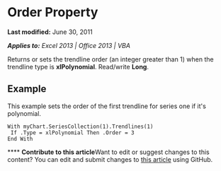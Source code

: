 
# Order Property

 **Last modified:** June 30, 2011

 _**Applies to:** Excel 2013 | Office 2013 | VBA_

Returns or sets the trendline order (an integer greater than 1) when the trendline type is  **xlPolynomial**. Read/write  **Long**.


## Example

This example sets the order of the first trendline for series one if it's polynomial.


```
With myChart.SeriesCollection(1).Trendlines(1) 
 If .Type = xlPolynomial Then .Order = 3 
End With
```


****   **Contribute to this article**Want to edit or suggest changes to this content? You can edit and submit changes to  [this article](https://github.com/jhershey00/VBA_Excel_Test/OpenXMLCon/articles/aa56d241-870c-c3a9-00da-269fb8c314ea.md) using GitHub.

